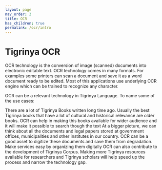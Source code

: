 ```yaml
---
layout: page
nav_order: 3
title: OCR
has_children: true
permalink: /ocr/intro
---
```

# Tigrinya OCR

OCR technology is the conversion of image (scanned) documents into electronic editable text. OCR technology comes in many formats. For examples some printers can scan a document and save it as a word document ready to be edited. Most of this applications use underlying OCR engine which can be trained to recognize any character.

OCR can be a relevant technology in Tigrinya Language. To name some of the use cases:

There are a lot of Tigrinya Books written long time ago. Usually the best Tigrinya books that have a lot of cultural and historical relevance are older books. OCR can help in making this books available for wider audience and it will make it possible to search though the text
At a bigger picture, we can think about all the documents and legal papers stored at government offices, municipalities and other institutes in our country. OCR can be a good asset to digitize these documents and save them from degradation. Make services easy by organizing them digitally
OCR can also contribute to the development of Tigrinya Corpus. Making more Tigrinya resources available for researchers and Tigrinya scholars will help speed up the process and narrow the technology gap.